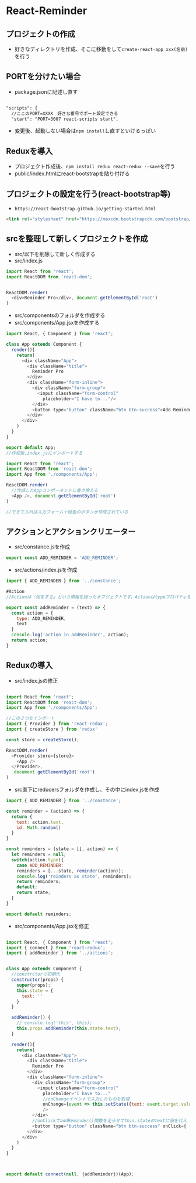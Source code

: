 # React-Reminder
## プロジェクトの作成
- 好きなディレクトリを作成、そこに移動をして`create-react-app xxx(名前)`を行う

## PORTを分けたい場合
- package.jsonに記述し直す
```html

"scripts": {
  //ここのPORT=XXXX　好きな番号でポート設定できる
  "start": "PORT=3007 react-scripts start",

```
- 変更後、起動しない場合は`npm install`し直すといけるっぽい

## Reduxを導入
- プロジェクト作成後、`npm install redux react-redux --save`を行う
- public/index.htmlにreact-bootstrapを貼り付ける


## プロジェクトの設定を行う(react-bootstrap等)
- `https://react-bootstrap.github.io/getting-started.html`
```html
<link rel="stylesheet" href="https://maxcdn.bootstrapcdn.com/bootstrap/latest/css/bootstrap.min.css">
```

## srcを整理して新しくプロジェクトを作成
- src/以下を削除して新しく作成する
- src/index.js
```js
import React from 'react';
import ReactDOM from 'react-dom';


ReactDOM.render(
  <div>Reminder Pro</div>, document.getElementById('root')
)
```

- src/componentsのフォルダを作成する
- src/components/App.jsxを作成する
```js
import React, { Component } from 'react';

class App extends Component {
  render(){
    return(
      <div className="App">
        <div className="title">
          Reminder Pro
        </div>
        <div className="form-inline">
          <div className="form-group">
            <input className="form-control"
              placeholder="I have to..."/>
          </div>
          <button type="button" className="btn btn-success">Add Reminder</button>
        </div>
      </div>
    )
  }
}

export default App;
//作成後,index.jsにインポートする
```

```js
import React from 'react';
import ReactDOM from 'react-dom';
import App from './components/App';

ReactDOM.render(
  //作成したAppコンポーネントに書き換える
  <App />, document.getElementById('root')
)

//できて入れば入力フォーム＋緑色のボタンが作成されている
```

## アクションとアクションクリエーター
- src/constance.jsを作成
```js
export const ADD_REMINDER = 'ADD_REMINDER';

```
- src/actions/index.jsを作成
```js
import { ADD_REMINDER } from '../constance';

#Action
//Actionは「何をする」という情報を持ったオブジェクトです。Actionはtypeプロパティを必ず持つ必要があります

export const addReminder = (text) => {
  const action = {
    type: ADD_REMINDER,
    text
  }
  console.log('action in addReminder', action);
  return action;
}

```

## Reduxの導入
- src/index.jsの修正
```js

import React from 'react';
import ReactDOM from 'react-dom';
import App from './components/App';

//この２つをインポート
import { Provider } from 'react-redux';
import { createStore } from 'redux'

const store = createStore();

ReactDOM.render(
  <Provider store={store}>
    <App />
  </Provider>,
   document.getElementById('root')
)

```
- src直下にreducersフォルダを作成し、その中にindex.jsを作成
```js
import { ADD_REMINDER } from '../constance';

const reminder = (action) => {
  return {
    text: action.text,
    id: Math.random()
  }
}

const reminders = (state = [], action) => {
  let reminders = null;
  switch(action.type){
    case ADD_REMINDER:
    reminders = [...state, reminder(action)];
    console.log('reinders as state', reminders);
    return reminders;
    default:
    return state;
  }
}

export default reminders;

```
- src/components/App.jsxを修正

```js

import React, { Component } from 'react';
import { connect } from 'react-redux';
import { addReminder } from '../actions';


class App extends Component {
  //constrctorで初期化
  constructor(props) {
    super(props);
    this.state = {
      text: ''
    }
  }

  addReminder() {
    // console.log('this', this);
    this.props.addReminder(this.state.text);
  }

  render(){
    return(
      <div className="App">
        <div className="title">
          Reminder Pro
        </div>
        <div className="form-inline">
          <div className="form-group">
            <input className="form-control"
              placeholder="I have to..."
              //onChangeイベントで入力したものを取得
              onChange={event => this.setState({text: event.target.value})}
              />
          </div>
          //onClickでaddReminder()関数を走らせてthis.stateのtextに値を代入
          <button type="button" className="btn btn-success" onClick={ () => this.addReminder()}>Add Reminder</button>
        </div>
      </div>
    )
  }
}



export default connect(null, {addReminder})(App);


```
